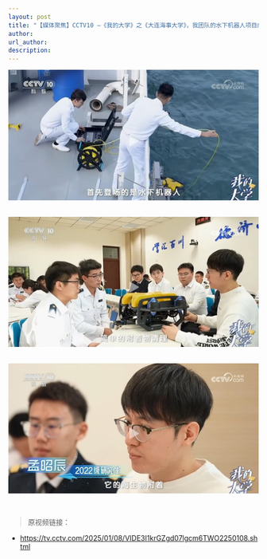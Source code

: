 ```yaml
---
layout: post
title: "【媒体聚焦】CCTV10 —《我的大学》之《大连海事大学》，我团队的水下机器人项目成为了节目亮点之一。节目中，我们的团队成员接受了记者的专访，详细介绍了水下机器人技术的研发历程、关键技术突破以及实际应用前景。"
author:  
url_author: 
description: 
---
```


<img src="/lab_images/news/CC1.png" style="margin: 0 auto;width: 600px;margin-bottom: 30px;">
<img src="/lab_images/news/CC2.png" style="margin: 0 auto;width: 600px;margin-bottom: 30px;">
<img src="/lab_images/news/CC3.png" style="margin: 0 auto;width: 600px;margin-bottom: 30px;">


> 原视频链接：

- https://tv.cctv.com/2025/01/08/VIDE3I1krGZgd07lgcm6TWO2250108.shtml

